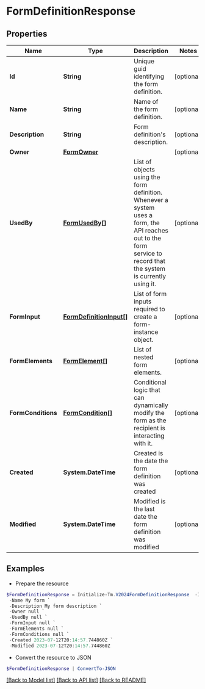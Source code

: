 # FormDefinitionResponse
## Properties

Name | Type | Description | Notes
------------ | ------------- | ------------- | -------------
**Id** | **String** | Unique guid identifying the form definition. | [optional] 
**Name** | **String** | Name of the form definition. | [optional] 
**Description** | **String** | Form definition&#39;s description. | [optional] 
**Owner** | [**FormOwner**](FormOwner.md) |  | [optional] 
**UsedBy** | [**FormUsedBy[]**](FormUsedBy.md) | List of objects using the form definition. Whenever a system uses a form, the API reaches out to the form service to record that the system is currently using it. | [optional] 
**FormInput** | [**FormDefinitionInput[]**](FormDefinitionInput.md) | List of form inputs required to create a form-instance object. | [optional] 
**FormElements** | [**FormElement[]**](FormElement.md) | List of nested form elements. | [optional] 
**FormConditions** | [**FormCondition[]**](FormCondition.md) | Conditional logic that can dynamically modify the form as the recipient is interacting with it. | [optional] 
**Created** | **System.DateTime** | Created is the date the form definition was created | [optional] 
**Modified** | **System.DateTime** | Modified is the last date the form definition was modified | [optional] 

## Examples

- Prepare the resource
```powershell
$FormDefinitionResponse = Initialize-Tm.V2024FormDefinitionResponse  -Id 00000000-0000-0000-0000-000000000000 `
 -Name My form `
 -Description My form description `
 -Owner null `
 -UsedBy null `
 -FormInput null `
 -FormElements null `
 -FormConditions null `
 -Created 2023-07-12T20:14:57.744860Z `
 -Modified 2023-07-12T20:14:57.744860Z
```

- Convert the resource to JSON
```powershell
$FormDefinitionResponse | ConvertTo-JSON
```

[[Back to Model list]](../README.md#documentation-for-models) [[Back to API list]](../README.md#documentation-for-api-endpoints) [[Back to README]](../README.md)

